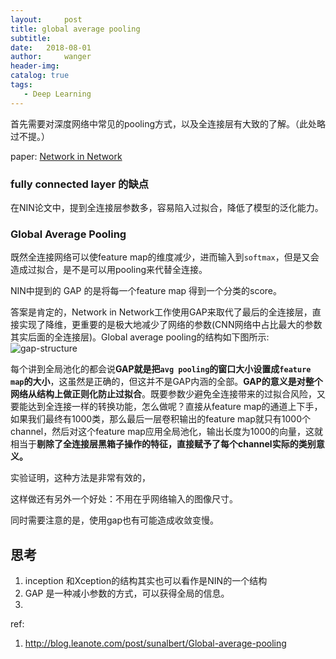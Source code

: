 ```yaml
---
layout:     post
title: global average pooling
subtitle:  
date:   2018-08-01
author:     wanger
header-img: 
catalog: true
tags: 
   - Deep Learning
---
```



首先需要对深度网络中常见的pooling方式，以及全连接层有大致的了解。（此处略过不提。）

paper: [Network in Network](https://arxiv.org/abs/1312.4400)

### fully connected layer 的缺点

在NIN论文中，提到全连接层参数多，容易陷入过拟合，降低了模型的泛化能力。

### Global Average Pooling

既然全连接网络可以使feature map的维度减少，进而输入到`softmax`，但是又会造成过拟合，是不是可以用pooling来代替全连接。

NIN中提到的 GAP 的是将每一个feature map 得到一个分类的score。

答案是肯定的，Network in Network工作使用GAP来取代了最后的全连接层，直接实现了降维，更重要的是极大地减少了网络的参数(CNN网络中占比最大的参数其实后面的全连接层)。Global average pooling的结构如下图所示: ![gap-structure](https://tuchuang-1259359185.cos.ap-chengdu.myqcloud.com/_asserts/global-average-pooling/1.JPG) 

每个讲到全局池化的都会说**GAP就是把`avg pooling`的窗口大小设置成`feature map`的大小**，这虽然是正确的，但这并不是GAP内涵的全部。**GAP的意义是对整个网络从结构上做正则化防止过拟合**。既要参数少避免全连接带来的过拟合风险，又要能达到全连接一样的转换功能，怎么做呢？直接从feature map的通道上下手，如果我们最终有1000类，那么最后一层卷积输出的feature map就只有1000个channel，然后对这个feature map应用全局池化，输出长度为1000的向量，这就相当于**剔除了全连接层黑箱子操作的特征，直接赋予了每个channel实际的类别意义。**

实验证明，这种方法是非常有效的，

这样做还有另外一个好处：不用在乎网络输入的图像尺寸。

同时需要注意的是，使用gap也有可能造成收敛变慢。

## 思考

1. inception 和Xception的结构其实也可以看作是NIN的一个结构
2. GAP 是一种减小参数的方式，可以获得全局的信息。
3. 

ref:

1. http://blog.leanote.com/post/sunalbert/Global-average-pooling